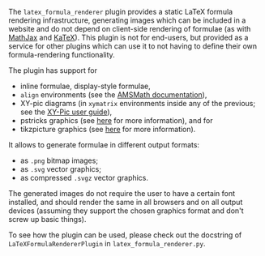 The `latex_formula_renderer` plugin provides a static LaTeX formula rendering infrastructure, generating images which can be included in a website and do not depend on client-side rendering of formulae (as with [MathJax](https://www.mathjax.org/) and [KaTeX](https://khan.github.io/KaTeX/)). This plugin is not for end-users, but provided as a service for other plugins which can use it to not having to define their own formula-rendering functionality.

The plugin has support for

* inline formulae, display-style formulae,
* `align` environments (see the [AMSMath documentation](ftp://ftp.ams.org/ams/doc/amsmath/amsldoc.pdf)),
* XY-pic diagrams (in `xymatrix` environments inside any of the previous; see the [XY-Pic user guide](http://texdoc.net/texmf-dist/doc/generic/xypic/xyguide.pdf)),
* pstricks graphics (see [here](https://en.wikipedia.org/wiki/PSTricks) for more information), and for
* tikzpicture graphics (see [here](https://en.wikibooks.org/wiki/LaTeX/PGF/TikZ) for more information).

It allows to generate formulae in different output formats:

* as `.png` bitmap images;
* as `.svg` vector graphics;
* as compressed `.svgz` vector graphics.

The generated images do not require the user to have a certain font installed, and should render the same in all browsers and on all output devices (assuming they support the chosen graphics format and don't screw up basic things).

To see how the plugin can be used, please check out the docstring of `LaTeXFormulaRendererPlugin` in `latex_formula_renderer.py`.
